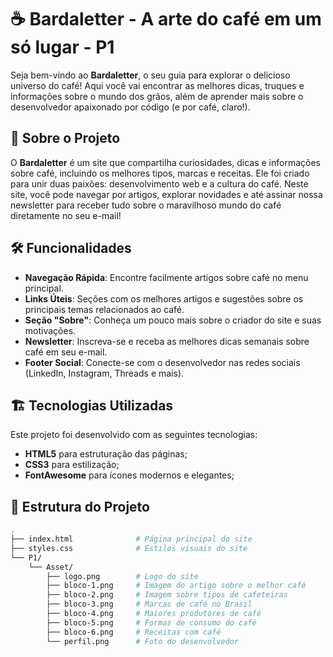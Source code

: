 # ☕ Bardaletter - A arte do café em um só lugar - P1

Seja bem-vindo ao **Bardaletter**, o seu guia para explorar o delicioso universo do café! Aqui você vai encontrar as melhores dicas, truques e informações sobre o mundo dos grãos, além de aprender mais sobre o desenvolvedor apaixonado por código (e por café, claro!).

## 📖 Sobre o Projeto

O **Bardaletter** é um site que compartilha curiosidades, dicas e informações sobre café, incluindo os melhores tipos, marcas e receitas. Ele foi criado para unir duas paixões: desenvolvimento web e a cultura do café. Neste site, você pode navegar por artigos, explorar novidades e até assinar nossa newsletter para receber tudo sobre o maravilhoso mundo do café diretamente no seu e-mail!

## 🛠️ Funcionalidades

- **Navegação Rápida**: Encontre facilmente artigos sobre café no menu principal.
- **Links Úteis**: Seções com os melhores artigos e sugestões sobre os principais temas relacionados ao café.
- **Seção "Sobre"**: Conheça um pouco mais sobre o criador do site e suas motivações.
- **Newsletter**: Inscreva-se e receba as melhores dicas semanais sobre café em seu e-mail.
- **Footer Social**: Conecte-se com o desenvolvedor nas redes sociais (LinkedIn, Instagram, Threads e mais).

## 🏗️ Tecnologias Utilizadas

Este projeto foi desenvolvido com as seguintes tecnologias:

- **HTML5** para estruturação das páginas;
- **CSS3** para estilização;
- **FontAwesome** para ícones modernos e elegantes;

## 📂 Estrutura do Projeto

```bash
.
├── index.html              # Página principal do site
├── styles.css              # Estilos visuais do site
└── P1/
    └── Asset/
        ├── logo.png        # Logo do site
        ├── bloco-1.png     # Imagem do artigo sobre o melhor café
        ├── bloco-2.png     # Imagem sobre tipos de cafeteiras
        ├── bloco-3.png     # Marcas de café no Brasil
        ├── bloco-4.png     # Maiores produtores de café
        ├── bloco-5.png     # Formas de consumo do café
        ├── bloco-6.png     # Receitas com café
        └── perfil.png      # Foto do desenvolvedor
